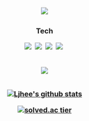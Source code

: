 <h1 align="center">
<img src="https://capsule-render.vercel.app/api?type=waving&color=0:43cea2,100:185a9d&height=300&section=header&text=Ljhee's%20Github%20❄️&fontSize=90" /></p>

<p>
<h3 align = 'center'> Tech </p>

<p>
<img src="https://img.shields.io/badge/python-3776AB?style=for-the-badge&logo=python&logoColor=white"/></a>&nbsp
<img src="https://img.shields.io/badge/R-276DC3?style=for-the-badge&logo=R&logoColor=white"/></a>&nbsp
<img src="https://img.shields.io/badge/mysql-4479A1?style=for-the-badge&logo=mysql&logoColor=white"/></a>&nbsp
<img src="https://img.shields.io/badge/Tableau-E97627?style=for-the-badge&logo=Tableau&logoColor=white"/></a>&nbsp
</p>

</br>
<a href="https://hits.seeyoufarm.com"><img src="https://hits.seeyoufarm.com/api/count/incr/badge.svg?url=https%3A%2F%2Fgithub.com%2FIjhee%2Fhit-counter&count_bg=%2316C99D&title_bg=%23323F7F&icon=&icon_color=%23E7E7E7&title=hits&edge_flat=false"/></a>
</br>
</br>

[![Ljhee's github stats](https://github-readme-stats.vercel.app/api?username=Ijhee&theme=tokyonight)](https://github.com/Ijhee/github-readme-stats)   

[![solved.ac tier](http://mazassumnida.wtf/api/v2/generate_badge?boj=ljhee)](https://solved.ac/ljhee)

